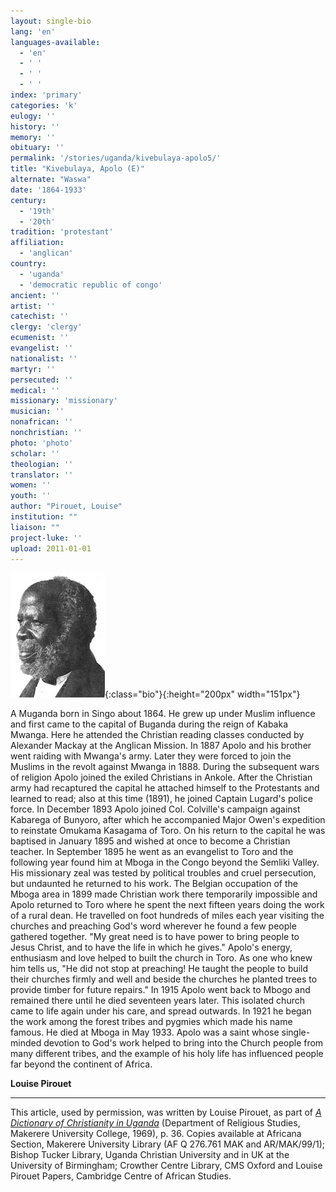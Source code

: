 ```yaml
---
layout: single-bio
lang: 'en'
languages-available:
  - 'en'
  - ' '
  - ' '
  - ' '
index: 'primary'
categories: 'k'
eulogy: ''
history: ''
memory: ''
obituary: ''
permalink: '/stories/uganda/kivebulaya-apolo5/'
title: "Kivebulaya, Apolo (E)"
alternate: "Waswa"
date: '1864-1933'
century:
  - '19th'
  - '20th'
tradition: 'protestant'
affiliation:
  - 'anglican'
country:
  - 'uganda'
  - 'democratic republic of congo'
ancient: ''
artist: ''
catechist: ''
clergy: 'clergy'
ecumenist: ''
evangelist: ''
nationalist: ''
martyr: ''
persecuted: ''
medical: ''
missionary: 'missionary'
musician: ''
nonafrican: ''
nonchristian: ''
photo: 'photo'
scholar: ''
theologian: ''
translator: ''
women: ''
youth: ''
author: "Pirouet, Louise"
institution: ""
liaison: ""
project-luke: ''
upload: 2011-01-01
---
```


![](/images/bio-pics/uganda/kivebulaya-apolo5/Apolo.jpg){:class="bio"}{:height="200px" width="151px"}


A Muganda born in Singo about 1864. He grew up under Muslim influence and first came to the capital of Buganda during the reign of Kabaka Mwanga. Here he attended the Christian reading classes conducted by Alexander Mackay at the Anglican Mission. In 1887 Apolo and his brother went raiding with Mwanga's army. Later they were forced to join the Muslims in the revolt against Mwanga in 1888. During the subsequent wars of religion Apolo joined the exiled Christians in Ankole. After the Christian army had recaptured the capital he attached himself to the Protestants and learned to read; also at this time (1891), he joined Captain Lugard's police force. In December 1893 Apolo joined Col. Colville's campaign against Kabarega of Bunyoro, after which he accompanied Major Owen's expedition to reinstate Omukama Kasagama of Toro. On his return to the capital he was baptised in January 1895 and wished at once to become a Christian teacher. In September 1895 he went as an evangelist to Toro and the following year found him at Mboga in the Congo beyond the Semliki  Valley. His missionary zeal was tested by political troubles and cruel persecution, but undaunted he returned to his work. The Belgian occupation of the Mboga area in 1899 made Christian work there temporarily impossible and Apolo returned to Toro where he spent the next fifteen years doing the work of a rural dean. He travelled on foot hundreds of miles each year visiting the churches and preaching God's word wherever he found a few people gathered together. &quot;My great need is to have power to bring people to Jesus Christ, and to have the life in which he gives." Apolo's energy, enthusiasm and love helped to built the church in Toro. As one who knew him tells us, &quot;He did not stop at preaching! He taught the people to build their churches firmly and well and beside the churches he planted trees to provide timber for future repairs." In 1915 Apolo went back to Mbogo and remained there until he died seventeen years later. This isolated church came to life again under his care, and spread outwards. In 1921 he began the work among the forest tribes and pygmies which made his name famous. He died at Mboga in May 1933. Apolo was a saint whose single-minded devotion to God's work helped to bring into the Church people from many different tribes, and the example of his holy life has influenced people far beyond the continent of Africa.

**Louise Pirouet**

---

This article, used by permission, was written by Louise Pirouet, as part of [*A Dictionary of Christianity in Uganda*](../pirouet-foreword/) (Department of Religious Studies, Makerere University College, 1969), p. 36. Copies available at Africana Section, Makerere University Library (AF Q 276.761 MAK and AR/MAK/99/1); Bishop Tucker Library, Uganda Christian University and in UK at the University of Birmingham; Crowther Centre Library, CMS Oxford and Louise Pirouet Papers, Cambridge Centre of African Studies.

